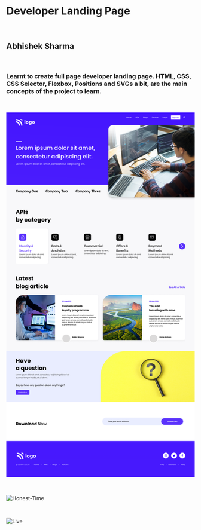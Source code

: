 # Developer Landing Page

<br>

## Abhishek Sharma

<br>

### Learnt to create full page developer landing page. HTML, CSS, CSS Selector, Flexbox, Positions and SVGs a bit, are the main concepts of the project to learn.

<br>

![Developer Landing Page](./Developer%20Landingpage.png)

<br>

![Honest-Time](https://img.shields.io/badge/TIme-5%20--%206%20Hours-yellowgreen)

<br>

![Live](https://img.shields.io/badge/LIVE-https%3A%2F%2Fimg.shields.io%2Fbadge%2FTIme--5%2520----%25206%2520Hours--yellowgreen-red)

